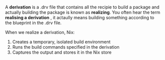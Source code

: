 A **derivation**  is a .drv file that contains all the recipie to build a package and actually building the package is known as **realizing**. You often hear the term **realising a derivation** , it actaully means building something according to the blueprint in the .drv file.

When we realize a derivation, Nix:

1. Creates a temporary, isolated build environment
2. Runs the build commands specified in the derivation
3. Captures the output and stores it in the Nix store
